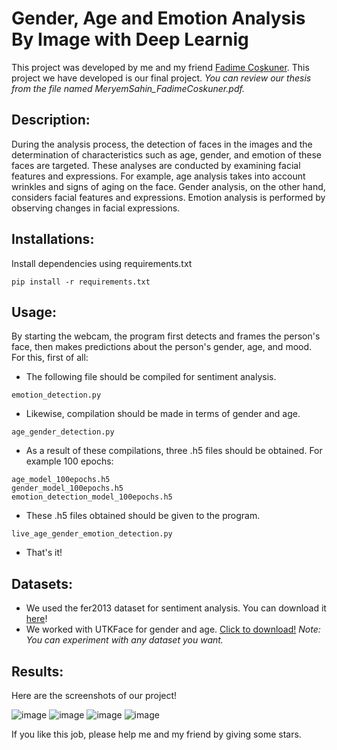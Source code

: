# Gender, Age and Emotion Analysis By Image with Deep Learnig
This project was developed by me and my friend [Fadime Coşkuner](https://github.com/FadimeCoskuner). This project we have developed is our final project.
*You can review our thesis from the file named MeryemSahin_FadimeCoskuner.pdf.*

## Description:
During the analysis process, the detection of faces in the images and the determination of characteristics such as age, gender, and emotion of these faces are targeted. These analyses are conducted by examining facial features and expressions. For example, age analysis takes into account wrinkles and signs of aging on the face. Gender analysis, on the other hand, considers facial features and expressions. Emotion analysis is performed by observing changes in facial expressions.

## Installations:
Install dependencies using requirements.txt
```
pip install -r requirements.txt
```

## Usage:
By starting the webcam, the program first detects and frames the person's face, then makes predictions about the person's gender, age, and mood. For this, first of all:
- The following file should be compiled for sentiment analysis.
```
emotion_detection.py
```
- Likewise, compilation should be made in terms of gender and age.
```
age_gender_detection.py
```
- As a result of these compilations, three .h5 files should be obtained. For example 100 epochs:
```
age_model_100epochs.h5
gender_model_100epochs.h5
emotion_detection_model_100epochs.h5
```
- These .h5 files obtained should be given to the program.
```
live_age_gender_emotion_detection.py
```
- That's it!

## Datasets:
- We used the fer2013 dataset for sentiment analysis. You can download it [here](https://www.kaggle.com/datasets/msambare/fer2013)!
- We worked with UTKFace for gender and age. [Click to download!](https://www.kaggle.com/datasets/jangedoo/utkface-new)
*Note: You can experiment with any dataset you want.*

## Results:
Here are the screenshots of our project!

![image](https://github.com/meryemshins/age_gender_emotion_analysis/assets/101747014/fcd40ac7-e311-4746-b6f8-09bad644e862)
![image](https://github.com/meryemshins/age_gender_emotion_analysis/assets/101747014/1a3321ae-9612-4d1d-b08b-d3026a5e32b9)
![image](https://github.com/meryemshins/age_gender_emotion_analysis/assets/101747014/f3e3ee68-70c0-4551-9aeb-de962829576b)
![image](https://github.com/meryemshins/age_gender_emotion_analysis/assets/101747014/343a7d9b-a258-4de4-9275-d8f29c080c98)

If you like this job, please help me and my friend by giving some stars.
